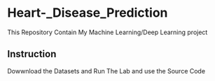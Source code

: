 # Heart-_Disease_Prediction
This Repository Contain  My Machine Learning/Deep Learning project

## Instruction

Dowwnload the Datasets and Run The Lab and use the Source Code 
